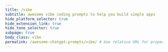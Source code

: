 ```yaml
---
title: /vibe
subtitle: awesome vibe coding prompts to help you build simple apps
hide_platform_selector: true
hide_extension_link: true
hide_tone_selector: true
subpage: true
body_class: vibe
permalink: /awesome-chatgpt-prompts/vibe/ # Use relative URL for proper navigation
---
```

